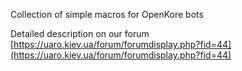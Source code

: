 
Collection of simple macros for OpenKore bots

Detailed description on our forum [https://uaro.kiev.ua/forum/forumdisplay.php?fid=44](https://uaro.kiev.ua/forum/forumdisplay.php?fid=44)
